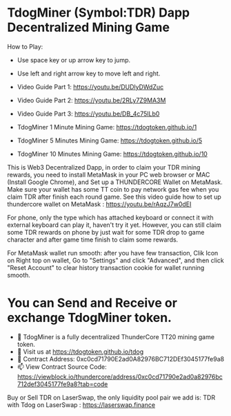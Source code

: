# TdogMiner (Symbol:TDR) Dapp Decentralized Mining Game
How to Play: 
- Use space key or up arrow key to jump.
- Use left and right arrow key to move left and right.
- Video Guide Part 1: https://youtu.be/DUDlyDWdZuc
- Video Guide Part 2: https://youtu.be/2RLy7Z9MA3M
- Video Guide Part 3: https://youtu.be/DB_4c75lLb0

- TdogMiner 1 Minute Mining Game: https://tdogtoken.github.io/1
- TdogMiner 5 Minutes Mining Game: https://tdogtoken.github.io/5
- TdogMiner 10 Minutes Mining Game: https://tdogtoken.github.io/10

This is Web3 Decentralized Dapp, in order to claim your TDR mining rewards, you need to install MetaMask in your PC web browser or MAC (Install Google Chrome), and Set up a THUNDERCORE Wallet on MetaMask. Make sure your wallet has some TT coin to pay network gas fee when you claim TDR after finish each round game.
See this video guide how to set up thundercore wallet on MetaMask : https://youtu.be/rAqzJ7w0dEI 

For phone, only the type which has attached keyboard or connect it with external keyboard can play it, haven't try it yet. However, you can still claim some TDR rewards on phone by just wait for some TDR drop to game character and after game time finish to claim some rewards.

For MetaMask wallet run smooth: after you have few transaction, Clik Icon on Right top on wallet, Go to "Settings" and click "Advanced", and then click "Reset Account" to clear history transaction cookie for wallet running smooth.

# You can Send and Receive or exchange TdogMiner token.
- 👋 TdogMiner is a fully decentralized ThunderCore TT20 mining game token.
- 🌱 Visit us at https://tdogtoken.github.io/tdog
- 💞️ Contract Address: 0xc0cd71790E2ad0A82976BC712DEf3045177fe9a8
- 📫 View Contract Source Code: https://viewblock.io/thundercore/address/0xc0cd71790e2ad0a82976bc712def3045177fe9a8?tab=code

Buy or Sell TDR on LaserSwap, the only liquidity pool pair we add is:  TDR with Tdog on LaserSwap : https://laserswap.finance


